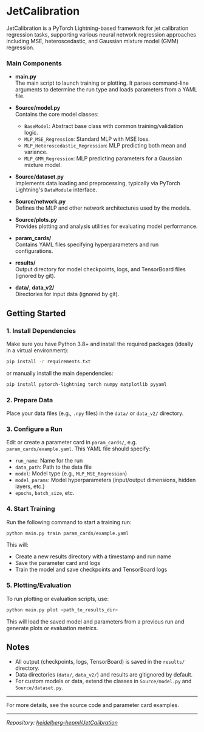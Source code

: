 # JetCalibration

JetCalibration is a PyTorch Lightning-based framework for jet calibration regression tasks, supporting various neural network regression approaches including MSE, heteroscedastic, and Gaussian mixture model (GMM) regression.

### Main Components

- **main.py**  
  The main script to launch training or plotting. It parses command-line arguments to determine the run type and loads parameters from a YAML file.

- **Source/model.py**  
  Contains the core model classes:
  - `BaseModel`: Abstract base class with common training/validation logic.
  - `MLP_MSE_Regression`: Standard MLP with MSE loss.
  - `MLP_Heteroscedastic_Regression`: MLP predicting both mean and variance.
  - `MLP_GMM_Regression`: MLP predicting parameters for a Gaussian mixture model.

- **Source/dataset.py**  
  Implements data loading and preprocessing, typically via PyTorch Lightning's `DataModule` interface.

- **Source/network.py**  
  Defines the MLP and other network architectures used by the models.

- **Source/plots.py**  
  Provides plotting and analysis utilities for evaluating model performance.

- **param_cards/**  
  Contains YAML files specifying hyperparameters and run configurations.

- **results/**  
  Output directory for model checkpoints, logs, and TensorBoard files (ignored by git).

- **data/**, **data_v2/**  
  Directories for input data (ignored by git).

## Getting Started

### 1. Install Dependencies

Make sure you have Python 3.8+ and install the required packages (ideally in a virtual environment):

```bash
pip install -r requirements.txt
```
or manually install the main dependencies:
```bash
pip install pytorch-lightning torch numpy matplotlib pyyaml
```

### 2. Prepare Data

Place your data files (e.g., `.npy` files) in the `data/` or `data_v2/` directory.

### 3. Configure a Run

Edit or create a parameter card in `param_cards/`, e.g. `param_cards/example.yaml`. This YAML file should specify:
- `run_name`: Name for the run
- `data_path`: Path to the data file
- `model`: Model type (e.g., `MLP_MSE_Regression`)
- `model_params`: Model hyperparameters (input/output dimensions, hidden layers, etc.)
- `epochs`, `batch_size`, etc.

### 4. Start Training

Run the following command to start a training run:

```bash
python main.py train param_cards/example.yaml
```

This will:
- Create a new results directory with a timestamp and run name
- Save the parameter card and logs
- Train the model and save checkpoints and TensorBoard logs

### 5. Plotting/Evaluation

To run plotting or evaluation scripts, use:

```bash
python main.py plot <path_to_results_dir>
```

This will load the saved model and parameters from a previous run and generate plots or evaluation metrics.

## Notes

- All output (checkpoints, logs, TensorBoard) is saved in the `results/` directory.
- Data directories (`data/`, `data_v2/`) and results are gitignored by default.
- For custom models or data, extend the classes in `Source/model.py` and `Source/dataset.py`.

---

For more details, see the source code and parameter card examples.

---

*Repository: [heidelberg-hepml/JetCalibration](https://github.com/heidelberg-hepml/JetCalibration)*